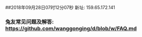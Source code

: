##2018年09月28日07时12分07秒 新址: 159.65.172.141
### 兔友常见问题及解答: https://github.com/wanggonging/d/blob/w/FAQ.md

